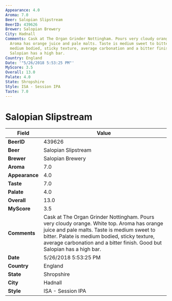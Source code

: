 ```yaml
---
Appearance: 4.0
Aroma: 7.0
Beer: Salopian Slipstream
BeerID: 439626
Brewer: Salopian Brewery
City: Hadnall
Comments: Cask at The Organ Grinder Nottingham. Pours very cloudy orange. White top.
  Aroma has orange juice and pale malts. Taste is medium sweet to bitter. Palate is
  medium bodied, sticky texture, average carbonation and a bitter finish. Good but
  Salopian has a high bar.
Country: England
Date: '"5/26/2018 5:53:25 PM"'
MyScore: 3.5
Overall: 13.0
Palate: 4.0
State: Shropshire
Style: ISA - Session IPA
Taste: 7.0
---
```


# Salopian Slipstream

| Field         | Value |
|---------------|-------|
| **BeerID** | 439626 |
| **Beer** | Salopian Slipstream |
| **Brewer** | Salopian Brewery |
| **Aroma** | 7.0 |
| **Appearance** | 4.0 |
| **Taste** | 7.0 |
| **Palate** | 4.0 |
| **Overall** | 13.0 |
| **MyScore** | 3.5 |
| **Comments** | Cask at The Organ Grinder Nottingham. Pours very cloudy orange. White top. Aroma has orange juice and pale malts. Taste is medium sweet to bitter. Palate is medium bodied, sticky texture, average carbonation and a bitter finish. Good but Salopian has a high bar. |
| **Date** | 5/26/2018 5:53:25 PM |
| **Country** | England |
| **State** | Shropshire |
| **City** | Hadnall |
| **Style** | ISA - Session IPA |
